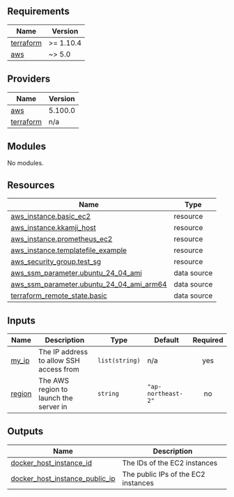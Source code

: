 <!-- BEGIN_TF_DOCS -->
## Requirements

| Name | Version |
|------|---------|
| <a name="requirement_terraform"></a> [terraform](#requirement\_terraform) | >= 1.10.4 |
| <a name="requirement_aws"></a> [aws](#requirement\_aws) | ~> 5.0 |

## Providers

| Name | Version |
|------|---------|
| <a name="provider_aws"></a> [aws](#provider\_aws) | 5.100.0 |
| <a name="provider_terraform"></a> [terraform](#provider\_terraform) | n/a |

## Modules

No modules.

## Resources

| Name | Type |
|------|------|
| [aws_instance.basic_ec2](https://registry.terraform.io/providers/hashicorp/aws/latest/docs/resources/instance) | resource |
| [aws_instance.kkamji_host](https://registry.terraform.io/providers/hashicorp/aws/latest/docs/resources/instance) | resource |
| [aws_instance.prometheus_ec2](https://registry.terraform.io/providers/hashicorp/aws/latest/docs/resources/instance) | resource |
| [aws_instance.templatefile_example](https://registry.terraform.io/providers/hashicorp/aws/latest/docs/resources/instance) | resource |
| [aws_security_group.test_sg](https://registry.terraform.io/providers/hashicorp/aws/latest/docs/resources/security_group) | resource |
| [aws_ssm_parameter.ubuntu_24_04_ami](https://registry.terraform.io/providers/hashicorp/aws/latest/docs/data-sources/ssm_parameter) | data source |
| [aws_ssm_parameter.ubuntu_24_04_ami_arm64](https://registry.terraform.io/providers/hashicorp/aws/latest/docs/data-sources/ssm_parameter) | data source |
| [terraform_remote_state.basic](https://registry.terraform.io/providers/hashicorp/terraform/latest/docs/data-sources/remote_state) | data source |

## Inputs

| Name | Description | Type | Default | Required |
|------|-------------|------|---------|:--------:|
| <a name="input_my_ip"></a> [my\_ip](#input\_my\_ip) | The IP address to allow SSH access from | `list(string)` | n/a | yes |
| <a name="input_region"></a> [region](#input\_region) | The AWS region to launch the server in | `string` | `"ap-northeast-2"` | no |

## Outputs

| Name | Description |
|------|-------------|
| <a name="output_docker_host_instance_id"></a> [docker\_host\_instance\_id](#output\_docker\_host\_instance\_id) | The IDs of the EC2 instances |
| <a name="output_docker_host_instance_public_ip"></a> [docker\_host\_instance\_public\_ip](#output\_docker\_host\_instance\_public\_ip) | The public IPs of the EC2 instances |
<!-- END_TF_DOCS -->
